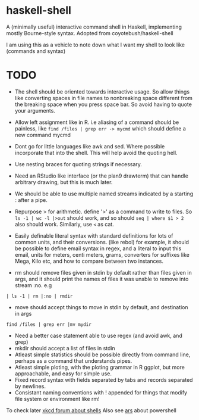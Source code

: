 # haskell-shell

A (minimally useful) interactive command shell in Haskell, implementing mostly Bourne-style syntax.
Adopted from coyotebush/haskell-shell

I am using this as a vehicle to note down what I want my shell to look like (commands and syntax)


# TODO
* The shell should be oriented towards interactive usage. So allow things like converting spaces in file names to nonbreaking space different from the breaking space when you press space bar. So avoid having to quote your arguments.
* Allow left assignment like in R. i.e aliasing of a command should be painless, like `find /files | grep err -> mycmd` which should define a new command mycmd
* Dont go for little languages like awk and sed. Where possible incorporate that into the shell. This will help avoid the quoting hell.
* Use nesting braces for quoting strings if necessary.
* Need an RStudio like interface (or the plan9 drawterm) that can handle arbitrary drawing, but this is much later.
* We should be able to use multiple named streams indicated by a starting : after a pipe.
* Repurpose > for arithmetic. define '>' as a command to write to files. So `ls -1 | wc -l |>out` should work, and so should `seq | where $1 > 2` also should work. Similarly, use `<` as cat.
* Easily definable literal syntax with standard definitions for lots of common units, and their conversions. (like rebol)
 for example, it should be possible to define email syntax in regex, and a literal to input this email, units for meters, centi meters, grams, converters for suffixes like Mega, Kilo etc, and how to compare between two instances.

* rm should remove files given in stdin by default rather than files given in args, and it should print the names of files
it was unable to remove into stream :no.
e.g
```
| ls -1 | rm |:no | rmdir
```
* move should accept things to move in stdin by default, and destination in args
```
find /files | grep err |mv mydir
```
* Need a better case statement able to use regex (and avoid awk, and grep)
* mkdir should accept a list of files in stdin
* Atleast simple statistics should be possible directly from command line, perhaps as a command that understands pipes.
* Atleast simple ploting, with the ploting grammar in R ggplot, but more approachable, and easy for simple use.
* Fixed record syntax with fields separated by tabs and records separated by newlines.
* Consistant naming conventions with ! appended for things that modify file system or environment like rm!

To check later [xkcd forum about shells](http://forums.xkcd.com/viewtopic.php?f=40&t=77634)
Also see [ars](http://arstechnica.com/business/2005/10/msh/) about powershell
